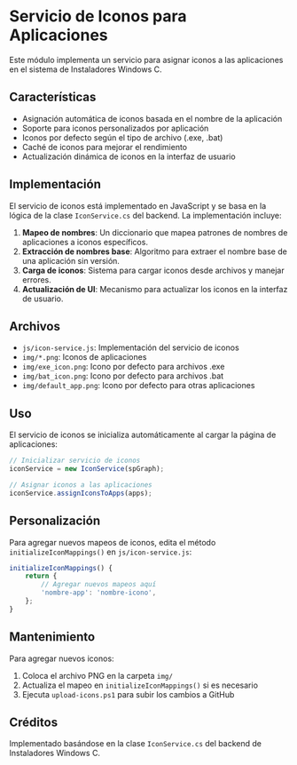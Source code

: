 # Servicio de Iconos para Aplicaciones

Este módulo implementa un servicio para asignar iconos a las aplicaciones en el sistema de Instaladores Windows C.

## Características

- Asignación automática de iconos basada en el nombre de la aplicación
- Soporte para iconos personalizados por aplicación
- Iconos por defecto según el tipo de archivo (.exe, .bat)
- Caché de iconos para mejorar el rendimiento
- Actualización dinámica de iconos en la interfaz de usuario

## Implementación

El servicio de iconos está implementado en JavaScript y se basa en la lógica de la clase `IconService.cs` del backend. La implementación incluye:

1. **Mapeo de nombres**: Un diccionario que mapea patrones de nombres de aplicaciones a iconos específicos.
2. **Extracción de nombres base**: Algoritmo para extraer el nombre base de una aplicación sin versión.
3. **Carga de iconos**: Sistema para cargar iconos desde archivos y manejar errores.
4. **Actualización de UI**: Mecanismo para actualizar los iconos en la interfaz de usuario.

## Archivos

- `js/icon-service.js`: Implementación del servicio de iconos
- `img/*.png`: Iconos de aplicaciones
- `img/exe_icon.png`: Icono por defecto para archivos .exe
- `img/bat_icon.png`: Icono por defecto para archivos .bat
- `img/default_app.png`: Icono por defecto para otras aplicaciones

## Uso

El servicio de iconos se inicializa automáticamente al cargar la página de aplicaciones:

```javascript
// Inicializar servicio de iconos
iconService = new IconService(spGraph);

// Asignar iconos a las aplicaciones
iconService.assignIconsToApps(apps);
```

## Personalización

Para agregar nuevos mapeos de iconos, edita el método `initializeIconMappings()` en `js/icon-service.js`:

```javascript
initializeIconMappings() {
    return {
        // Agregar nuevos mapeos aquí
        'nombre-app': 'nombre-icono',
    };
}
```

## Mantenimiento

Para agregar nuevos iconos:

1. Coloca el archivo PNG en la carpeta `img/`
2. Actualiza el mapeo en `initializeIconMappings()` si es necesario
3. Ejecuta `upload-icons.ps1` para subir los cambios a GitHub

## Créditos

Implementado basándose en la clase `IconService.cs` del backend de Instaladores Windows C. 